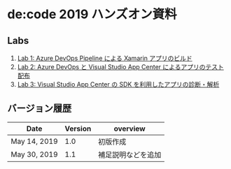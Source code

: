 # de:code 2019 ハンズオン資料

## Labs

1. [Lab 1: Azure DevOps Pipeline による Xamarin アプリのビルド](./lab1/README.md)
2. [Lab 2: Azure DevOps と Visual Studio App Center によるアプリのテスト配布](./lab2/README.md)
3. [Lab 3: Visual Studio App Center の SDK を利用したアプリの診断・解析](./lab3/README.md)

## バージョン履歴

|Date|Version|overview|
|---|---|---|
|May 14, 2019|1.0|初版作成|
|May 30, 2019|1.1|補足説明などを追加|
